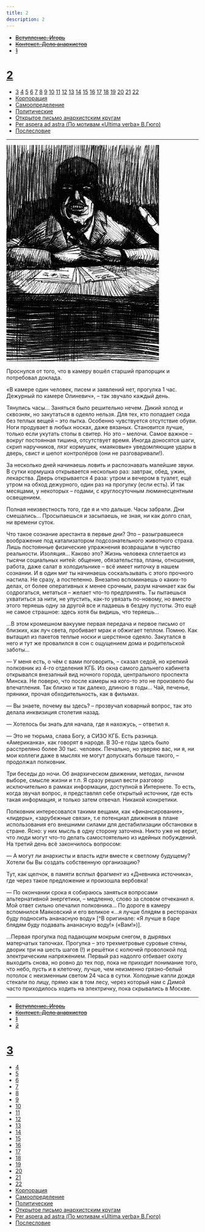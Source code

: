 ```yaml
---
title: 2
description: 2
---
```


- ~~[Вступление. Игорь](./1.md)~~
- ~~[Контекст. Дело анархистов](./2.md)~~
- ~~[1](./3.md)~~
# [2](./4.md)
- [3](./5.md)  [4](./6.md)  [5](./7.md)  [6](./8.md)  [7](./9.md)  [8](./10.md)  [9](./11.md)  [10](./12.md)  [11](./13.md)  [12](./14.md)  [13](./15.md)  [14](./16.md)  [15](./17.md)  [16](./18.md)  [17](./19.md)  [18](./20.md)  [19](./21.md)  [20](./22.md)  [21](./23.md)  [22](./24.md)
- [Корпорация](./25.md)
- [Самоопределение](./26.md)
- [Политические](./27.md)
- [Открытое письмо анархистским кругам](./28.md)
- [Per aspera ad astra (По мотивам «Ultima verba» В.Гюго)](./29.md)
- [Послесловие](./30.md)

---

![](./img/3.png)

Проснулся от того, что в камеру вошёл старший прапорщик и потребовал доклада.

«В камере один человек, писем и заявлений нет, прогулка 1 час. Дежурный по камере Олиневич», – так звучало каждый день.

Тянулись часы… Заняться было решительно нечем. Дикий холод и сквозняк, но закутаться в одеяло нельзя. Для тех, кто попадает сюда без теплых вещей – это пытка. Особенно чувствуется отсутствие обуви. Ноги продувает в любых носках, даже вязаных. Становится лучше, только если укутать стопы в свитер. Но это – мелочи. Самое важное – вокруг постоянная тишина, отсутствует время. Иногда доносятся шаги, скрип наручников, лязг кормушек, «маяковые» уведомляющие удары в дверь, свист и шепот контролёров (они не разговаривали!).

За несколько дней начинаешь ловить и распознавать малейшие звуки. В сутки кормушка открывается несколько раз: завтрак, обед, ужин, лекарства. Дверь открывается 4 раза: утром и вечером в туалет, ещё утром на обход дежурного, один раз на прогулку (если есть). И так месяцами, у некоторых – годами, с круглосуточным люминесцентным освещением.

Полная неизвестность того, где я и что дальше. Часы забрали. Дни смешались… Просыпаешься и засыпаешь, не зная, ни как долго спал, ни времени суток.

Что такое сознание арестанта в первые дни? Это – разыгравшееся воображение под катализатором подсознательного животного страха. Лишь постоянные физические упражнения возвращали в чувство реальности. Изоляция… Каково это? Жизнь человека сплетается из тысячи социальных нитей: общение, обязательства, планы, отношения, работа, даже салат в холодильнике – всё имеет ниточку в нашем сознании. И в один миг ты начинаешь соскальзывать с этого прочного настила. Не сразу, а постепенно. Внезапно вспоминаешь о каких-то делах, от более оперативных к менее срочным, разум начинает как бы содрогаться, метаться – желает что-то предпринять. Ты пытаешься ухватиться за нити, не упустить, как-то увязать по-новому, но вместо этого теряешь одну за другой все и падаешь в бездну пустоты. Это ещё не самое страшное: здесь хотя бы видишь, что теряешь…

…В этом кромешном вакууме первая передача и первое письмо от близких, как луч света, пробивает мрак и обжигает теплом. Помню. Как вытащил из пакетов теплые носки и шерстяное одеяло. Закутался в него и тут же провалился в сон с ощущением дома и родительской заботы…

— У меня есть, о чём с вами поговорить, – сказал седой, но крепкий полковник из 4-го отделения КГБ. Из окна самого дальнего кабинета открывался внезапный вид ночного города, центрального проспекта Минска. Не поверю, что после камеры на кого-то это не произвело бы впечатления. Так близко и так далеко, длиною в годы… Чай, печенье, пряники, прочая обходительность, как в фильмах.

­— Вы знаете, почему вы здесь? – прозвучал коварный вопрос, так это делала инквизиция столетия назад.

— Хотелось бы знать для начала, где я нахожусь, – ответил я.

— Это не тюрьма, слава Богу, а СИЗО КГБ. Есть разница. «Американка», как говорят в народе. В 30-е годы здесь было расстреляно более 30 тыс. человек. Печально, но уверяю вас, ни я, ни мои коллеги даже в мыслях не могут допускать больше такого, – продолжал полковник.

Три беседы до ночи. Об анархическом движении, методах, личном выборе, смысле жизни и т.п. Я сразу решил вести разговор исключительно в рамках информации, доступной в Интернете. То есть, когда звучал вопрос, я представлял себе открытый источник, где есть такая информация, и только затем отвечал. Никакой конкретики.

Полковник интересовался такими вещами, как «финансирование», «лидеры», «зарубежные связи», т.е потенциал движения в плане использования его внешними силами для дестабилизации обстановки в стране. Ясно: у них мысль в одну сторону заточена. Никто уже не верит, что люди могут что-то делать самостоятельно из идейных побуждений. На третий день всё закончилось вопросом:

— А могут ли анархисты и власть идти вместе к светлому будущему? Хотели бы Вы создать собственную организацию?

Тут, как щелчок, в памяти всплыл фрагмент из «Дневника источника», где через такое предложение и произошла вербовка!

— По окончании срока я собираюсь заняться вопросами альтернативной энергетики, – медленно, слово за словом отчеканил я. Мой ответ сильно опечалил полковника… По дороге в камеру вспомнился Маяковский и его великое «…я лучше блядям в ресторанах буду подносить ананасную воду» [^В оригинале: «Я лучше в баре блядям буду подавать ананасную воду!» («Вам!»)].

…Первая прогулка под падающим мокрым снегом, в дырявых матерчатых тапочках. Прогулка – это трехметровые суровые стены, дворик три на шесть шагов (!) и решётки с колючей проволокой под электрическим напряжением. Первый раз надолго отбивает охоту выходить снова, но ровно до тех пор, пока не приходит понимание того, что небо, пусть и в клеточку, лучше, чем неизменно грязно-белый потолок с неизменным светом 24 часа в сутки. Холодные капли дождя стекали по лицу, прямо как в том лесу, через который нам с Димой часто приходилось ходить на электричку, пока скрывались в Москве.


---

- ~~[Вступление. Игорь](./1.md)~~
- ~~[Контекст. Дело анархистов](./2.md)~~
- ~~[1](./3.md)~~
- ~~[2](./4.md)~~
# [3](./5.md)
- [4](./6.md)
- [5](./7.md)
- [6](./8.md)
- [7](./9.md)
- [8](./10.md)
- [9](./11.md)
- [10](./12.md)
- [11](./13.md)
- [12](./14.md)
- [13](./15.md)
- [14](./16.md)
- [15](./17.md)
- [16](./18.md)
- [17](./19.md)
- [18](./20.md)
- [19](./21.md)
- [20](./22.md)
- [21](./23.md)
- [22](./24.md)
- [Корпорация](./25.md)
- [Самоопределение](./26.md)
- [Политические](./27.md)
- [Открытое письмо анархистским кругам](./28.md)
- [Per aspera ad astra (По мотивам «Ultima verba» В.Гюго)](./29.md)
- [Послесловие](./30.md)
